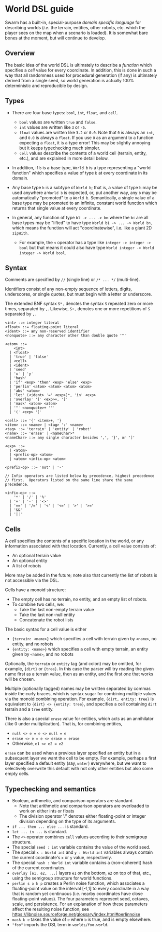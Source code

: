 # World DSL guide

Swarm has a built-in, special-purpose *domain specific language* for
describing worlds (*i.e.* the terrain, entities, other robots,
etc. which the player sees on the map when a scenario is loaded).  It
is somewhat bare bones at the moment, but will continue to develop.

## Overview

The basic idea of the world DSL is ultimately to describe a *function*
which specifies a *cell* value for every coordinate.  In addition,
this is done in such a way that all randomness used for procedural
generation (if any) is ultimately derived from a single seed, so world
generation is actually 100% deterministic and reproducible by design.

## Types

- There are four base types: `bool`, `int`, `float`, and
  `cell`.
  - `bool` values are written `true` and `false`.
  - `int` values are written like `3` or `-5`.
  - `float` values are written like `3.2` or `0.0`.  Note that `0` is
    always an `int`, and `0.0` is always a `float`.   If you use `0`
    as an argument to a function expecting a `float`, it is a type
    error!  This may be slightly annoying but it keeps typechecking
    much simpler.
  - `cell` values describe the contents of a world cell (terrain,
    entity, etc.), and are explained in more detail below.

- In addition, if `b` is a base type, `World b` is a type representing a
  "world function" which specifies a value of type `b` at every
  coordinate in its domain.

- Any base type `b` is a subtype of `World b`; that is, a value of
  type `b` may be used anywhere a `World b` is expected, or, put
  another way, any `b` may be automatically "promoted" to a `World b`.
  Semantically, a single value of a base type may be promoted to an
  infinite, constant world function which returns that single value at
  every coordinate.

- In general, any function of type `b1 -> ... -> bn` where the `bi`
  are all base types may be "lifted" to have type `World b1 -> ... ->
  World bn`, which means the function will act "coordinatewise",
  i.e. like a giant 2D `zipWith`.

    - For example, the `<` operator has a type like `integer ->
      integer -> bool` but that means it could also have type `World
      integer -> World integer -> World bool`.

## Syntax

Comments are specified by `//` (single line) or `/* ... */`
(multi-line).

Identifiers consist of any non-empty sequence of letters, digits,
underscores, or single quotes, but must begin with a letter or
underscore.

The extended BNF syntax `S*,` denotes the syntax `S` repeated zero
or more times, separated by `,`.  Likewise, `S+,` denotes one or more
repetitions of `S` separated by `,`.

```
<int> ::= integer literal
<float> ::= floating-point literal
<ident> ::= any non-reserved identifier
<nonquote> ::= any character other than double quote '"'

<atom> ::=
    <int>
  | <float>
  | 'true' | 'false'
  | <cell>
  | <ident>
  | 'seed'
  | 'x' | 'y'
  | 'hash'
  | 'if' <exp> 'then' <exp> 'else' <exp>
  | 'perlin' <atom> <atom> <atom> <atom>
  | 'abs' <atom>
  | 'let' (<ident> '=' <exp>)*, 'in' <exp>
  | 'overlay' '[' <exp>+, ']'
  | 'mask' <atom> <atom>
  | '"' <nonquote>+ '"'
  | '(' <exp> ')'

<cell> ::= '{' <item>+, '}
<item> ::= <name> | <tag> ':' <name>
<tag> ::= 'terrain' | 'entity' | 'robot'
<name> ::= 'erase' | <nameChar>*
<nameChar> ::= any single character besides ',', '}', or ']'

<exp> ::=
  | <atom>
  | <prefix-op> <atom>
  | <atom> <infix-op> <atom>

<prefix-op> ::= 'not' | '-'

// Infix operators are listed below by precedence, highest precedence
// first.  Operators listed on the same line share the same precedence.

<infix-op> ::=
    '*' | '/' | '%'
  | '+' | '-' | '<>'
  | '==' | '/=' | '<' | '<=' | '>' | '>='
  | '&&'
  | '||'
```

## Cells

A *cell* specifies the contents of a specific location in the world,
or any information associated with that location.  Currently, a cell
value consists of:

- An optional terrain value
- An optional entity
- A list of robots

More may be added in the future; note also that currently the list of
robots is not accessible via the DSL.

Cells have a monoid structure:

- The empty cell has no terrain, no entity, and an empty list of
  robots.
- To combine two cells, we:
    - Take the last non-empty terrain value
    - Take the last non-null entity
    - Concatenate the robot lists

The basic syntax for a cell value is either
- `{terrain: <name>}` which specifies a cell with terrain given by
  `<name>`, no entity, and no robots
- `{entity: <name>}` which specifies a cell with empty terrain, an
  entity given by `<name>`, and no robots

Optionally, the `terrain` or `entity` tag (and colon) may be omitted,
for example, `{dirt}` or `{tree}`.  In this case the parser will try
reading the given name first as a terrain value, then as an entity,
and the first one that works will be chosen.

Multiple (optionally tagged) names may be written separated by commas
inside the curly braces, which is syntax sugar for combining multiple
values via the monoid combining operation.  For example, `{dirt,
entity: tree}` is equivalent to `{dirt} <> {entity: tree}`, and
specifies a cell containing `dirt` terrain and a `tree` entity.

There is also a special `erase` value for entities, which acts as an
annihilator (like 0 under multiplication).  That is, for combining entities,
- `null <> e = e <> null = e`
- `erase <> e = e <> erase = erase`
- Otherwise, `e1 <> e2 = e2`

`erase` can be used when a previous layer specified an entity but in a
subsequent layer we want the cell to be empty.  For example, perhaps a
first layer specified a default entity (say, `water`) everywhere, but
we want to selectively overwrite this default with not only other
entities but also some empty cells.

## Typechecking and semantics

- Boolean, arithmetic, and comparison operators are standard.
    - Note that arithmetic and comparison operators are overloaded to
      work on either ints or floats
    - The division operator '/' denotes either floating-point or integer
      division depending on the type of its arguments.
- `if ... then ... else ...` is standard.
- `let ... in ...` is standard.
- The `<>` operator combines `cell` values according to their
  semigroup structure.
- The special `seed : int` variable contains the value of the world seed.
- The special `x : World int` and `y : World int` variables always
  contain the current coordinate's `x` or `y` value, respectively.
- The special `hash : World int` variable contains a (non-coherent)
  hash of the current coordinates.
- `overlay [e1, e2, ...]` layers `e1` on the bottom, `e2` on top of
  that, etc., using the semigroup structure for world functions.
- `perlin s o k p` creates a Perlin noise function, which associates a
   floating-point value on the interval [-1,1] to every coordinate in
   a way that is random yet continuous (i.e. nearby coordinates have
   close floating-point values).  The four parameters represent seed,
   octaves, scale, and persistence. For an explanation of how these
   parameters affect the resulting noise function, see
   https://libnoise.sourceforge.net/glossary/index.html#perlinnoise
- `mask b e` takes the value of `e` where `b` is true, and is empty
  elsewhere.
- `"foo"` imports the DSL term in `worlds/foo.world`.
